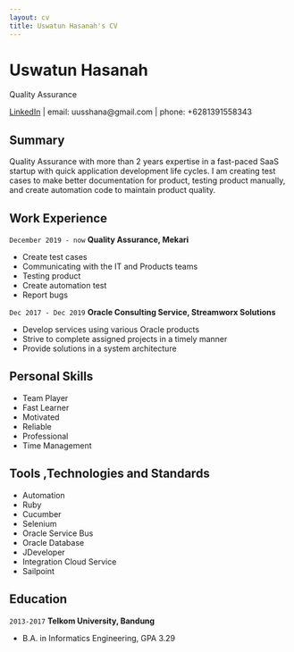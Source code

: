 ```yaml
---
layout: cv
title: Uswatun Hasanah's CV
---
```

# Uswatun Hasanah
Quality Assurance

<div id="webaddress">
<a href="https://www.linkedin.com/in/uswatun-h-3479808b/">LinkedIn</a> | email: uusshana@gmail.com | phone: +6281391558343
</div>


## Summary

Quality Assurance with more than 2 years expertise in a fast-paced SaaS startup with quick application development life cycles. I am creating test cases to make better documentation for product, testing product manually, and create automation code to maintain product quality.

## Work Experience

`December 2019 - now`
__Quality Assurance, Mekari__

- Create test cases
- Communicating with the IT and Products teams
- Testing product
- Create automation test
- Report bugs

`Dec 2017 - Dec 2019`
__Oracle Consulting Service, Streamworx Solutions__

- Develop services using various Oracle products
- Strive to complete assigned projects in a timely manner
- Provide solutions in a system architecture


## Personal Skills

- Team Player
- Fast Learner
- Motivated
- Reliable
- Professional
- Time Management

## Tools ,Technologies and Standards

- Automation
- Ruby
- Cucumber
- Selenium
- Oracle Service Bus
- Oracle Database
- JDeveloper
- Integration Cloud Service
- Sailpoint

## Education

`2013-2017`
__Telkom University, Bandung__

- B.A. in Informatics Engineering, GPA 3.29

<!-- ### Footer

Last updated: October 2021 -->



